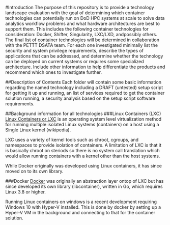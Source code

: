 #Introduction
The purpose of this repository is to provide a technology landscape evaluation with the goal of determining which container technologies can potentially run on DoD HPC systems at scale to solve data analytics workflow problems and what hardware architectures are best to support them. This includes the following container technologies for consideration: Docker, Shifter, Singularity, LXC/LXD, andpossibly others. The final list of container technologies will be determined in collaboration with the PETTT DSATA team. For each one investigated minimally list the security and system privilege requirements, describe the types of applications that can be addressed, and determine whether the technology can be deployed on current systems or requires some specialized architecture. Include other information to help differentiate the products and recommend which ones to investigate further.

##Description of Contents
Each folder will contain some basic information regarding the named technology including a DRAFT (untested) setup script for getting it up and running, an list of services required to get the container solution running, a security analysis based on the setup script software requirements.

##Background information for all technologies
###Linux Containers (LXC)
[Linux Containers or LXC](https://en.wikipedia.org/wiki/LXC) is an operating system level virtualization method for running multiple isolated Linux systems (containers) on a host using a Single Linux kernel (wikipedia).

LXC uses a variety of kernel tools such as chroot, cgroups, and namespaces to provide isolation of containers.  A limitation of LXC is that it is basically chroot on steriods so there is no system call translation which would allow running containers with a kernel other than the host systems.

While Docker originally was developed using Linux containers, it has since moved on to its own library.

###Docker
[Docker](https://en.wikipedia.org/wiki/Docker_(software)) was originally an abstraction layer ontop of LXC but has since developed its own library (libcontainer), written in Go, which requires Linux 3.8 or higher.

Running Linux containers on windows is a recent development requiring Windows 10 with Hyper-V installed.  This is done by docker by setting up a Hyper-V VM in the background and connecting to that for the container solution.
